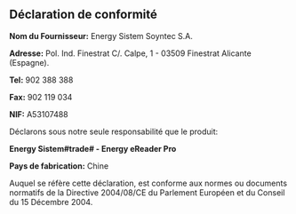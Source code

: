 ## Déclaration de conformité

**Nom du Fournisseur:** Energy Sistem Soyntec S.A.

**Adresse:** Pol. Ind. Finestrat C/. Calpe, 1 - 03509 Finestrat Alicante (Espagne).

**Tel:** 902 388 388

**Fax:** 902 119 034

**NIF:** A53107488


Déclarons sous notre seule responsabilité que le produit:

**Energy Sistem#trade# - Energy eReader Pro**

**Pays de fabrication:** Chine

Auquel se réfère cette déclaration, est conforme aux normes ou documents normatifs de la Directive 2004/08/CE du Parlement Européen et du Conseil du 15 Décembre 2004.
